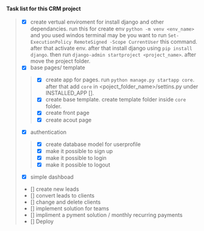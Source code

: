 #### Task list for this CRM project
>- [X] create vertual enviroment for install django and other dependancies. run this for create env
```python -m venv <env_name>``` and you used windos terminal may be you want to run ```Set-ExecutionPolicy RemoteSigned -Scope CurrentUser``` this command. after that activate env. after that install django using ```pip install django```. then run ```django-admin startproject <project_name>```. after move the project folder.
>- [X] base pages/ template
>>- [X] create app for pages. run ```python manage.py startapp core```. after that add ```core``` in <poject_folder_name>/settins.py under  INSTALLED_APP [].
>>- [X] create base template. create template folder inside ```core``` folder.
>>- [X] create front page 
>>- [X] create acout page
>- [X] authentication
>>- [X] create  database model for userprofile
>>- [X] make it possible to sign up
>>- [X] make it possible to login
>>- [X] make it possible to logout
>- [X] simple dashboad
>- [] create new leads
>- [] convert leads to clients
>- [] change and delete clients
>- [] implement solution for teams
>- [] impliment a pyment solution / monthly recurring payments
>- [] Deploy